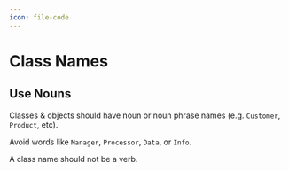 ```yaml
---
icon: file-code
---
```


# Class Names

## Use Nouns

Classes & objects should have noun or noun phrase names (e.g. `Customer`, `Product`, etc).

Avoid words like `Manager`, `Processor`, `Data`, or `Info`.

A class name should not be a verb.

